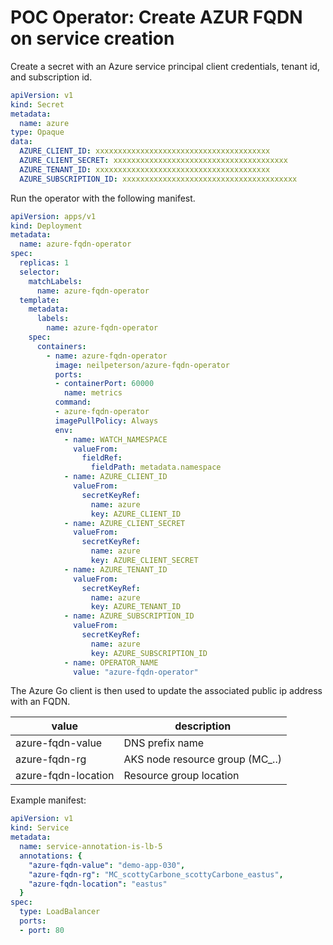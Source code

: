# POC Operator: Create AZUR FQDN on service creation

Create a secret with an Azure service principal client credentials, tenant id, and subscription id.

```yaml
apiVersion: v1
kind: Secret
metadata:
  name: azure
type: Opaque
data:
  AZURE_CLIENT_ID: xxxxxxxxxxxxxxxxxxxxxxxxxxxxxxxxxxxxxxx
  AZURE_CLIENT_SECRET: xxxxxxxxxxxxxxxxxxxxxxxxxxxxxxxxxxxxxxx
  AZURE_TENANT_ID: xxxxxxxxxxxxxxxxxxxxxxxxxxxxxxxxxxxxxxx
  AZURE_SUBSCRIPTION_ID: xxxxxxxxxxxxxxxxxxxxxxxxxxxxxxxxxxxxxxx
```

Run the operator with the following manifest.

```yaml
apiVersion: apps/v1
kind: Deployment
metadata:
  name: azure-fqdn-operator
spec:
  replicas: 1
  selector:
    matchLabels:
      name: azure-fqdn-operator
  template:
    metadata:
      labels:
        name: azure-fqdn-operator
    spec:
      containers:
        - name: azure-fqdn-operator
          image: neilpeterson/azure-fqdn-operator
          ports:
          - containerPort: 60000
            name: metrics
          command:
          - azure-fqdn-operator
          imagePullPolicy: Always
          env:
            - name: WATCH_NAMESPACE
              valueFrom:
                fieldRef:
                  fieldPath: metadata.namespace
            - name: AZURE_CLIENT_ID
              valueFrom:
                secretKeyRef:
                  name: azure
                  key: AZURE_CLIENT_ID
            - name: AZURE_CLIENT_SECRET
              valueFrom:
                secretKeyRef:
                  name: azure
                  key: AZURE_CLIENT_SECRET
            - name: AZURE_TENANT_ID
              valueFrom:
                secretKeyRef:
                  name: azure
                  key: AZURE_TENANT_ID
            - name: AZURE_SUBSCRIPTION_ID
              valueFrom:
                secretKeyRef:
                  name: azure
                  key: AZURE_SUBSCRIPTION_ID
            - name: OPERATOR_NAME
              value: "azure-fqdn-operator"
```

The Azure Go client is then used to update the associated public ip address with an FQDN.

| value | description |
|---|---|
| azure-fqdn-value | DNS prefix name |
| azure-fqdn-rg | AKS node resource group (MC_..) |
| azure-fqdn-location | Resource group location |

Example manifest:

```yaml
apiVersion: v1
kind: Service
metadata:
  name: service-annotation-is-lb-5
  annotations: {
    "azure-fqdn-value": "demo-app-030",
    "azure-fqdn-rg": "MC_scottyCarbone_scottyCarbone_eastus",
    "azure-fqdn-location": "eastus"
  }
spec:
  type: LoadBalancer
  ports:
  - port: 80
```